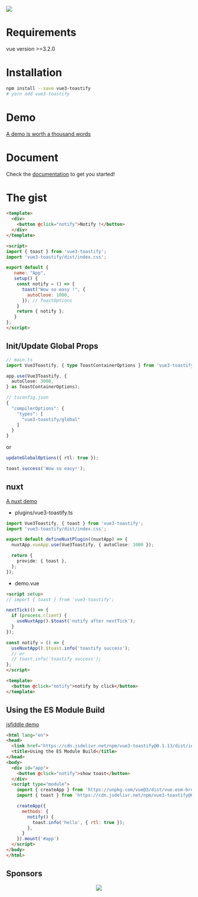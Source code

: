 ![](https://user-images.githubusercontent.com/5574267/130804494-a9d2d69c-f170-4576-b2e1-0bb7f13dd92d.gif)

# Requirements

vue version >=3.2.0

# Installation

```bash
npm install --save vue3-toastify
# yarn add vue3-toastify
```

# Demo

[A demo is worth a thousand words](https://vue3-toastify.netlify.app)

# Document

Check the [documentation](https://vue3-toastify.netlify.app/get-started/introduction.html) to get you started!

# The gist

```html
<template>
  <div>
    <button @click="notify">Notify !</button>
  </div>
</template>

<script>
import { toast } from 'vue3-toastify';
import 'vue3-toastify/dist/index.css';

export default {
   name: "App",
   setup() {
    const notify = () => {
      toast("Wow so easy !", {
        autoClose: 1000,
      }); // ToastOptions
    }
    return { notify };
   }
};
</script>
```

## Init/Update Global Props

```ts
// main.ts
import Vue3Toastify, { type ToastContainerOptions } from 'vue3-toastify';

app.use(Vue3Toastify, {
  autoClose: 3000,
} as ToastContainerOptions);
```

```js
// tsconfig.json
{
  "compilerOptions": {
    "types": [
      "vue3-toastify/global"
    ]
  }
}
```

or

```ts
updateGlobalOptions({ rtl: true });

toast.success('Wow so easy!');
```

## nuxt

[A nuxt demo](https://stackblitz.com/edit/nuxt-starter-1gszqs?file=app.vue,plugins%2Fvue3-toastify.ts)

- plugins/vue3-toastify.ts

```ts
import Vue3Toastify, { toast } from 'vue3-toastify';
import 'vue3-toastify/dist/index.css';

export default defineNuxtPlugin((nuxtApp) => {
  nuxtApp.vueApp.use(Vue3Toastify, { autoClose: 1000 });

  return {
    provide: { toast },
  };
});

```

- demo.vue

```html
<script setup>
// import { toast } from 'vue3-toastify';

nextTick(() => {
  if (process.client) {
    useNuxtApp().$toast('notify after nextTick');
  }
});

const notify = () => {
  useNuxtApp().$toast.info('toastify success');
  // or
  // toast.info('toastify success');
};
</script>

<template>
  <button @click="notify">notify by click</button>
</template>
```

## Using the ES Module Build

[jsfiddle demo](https://jsfiddle.net/jerrywu001/r42xous5/)

```html
<html lang="en">
<head>
  <link href="https://cdn.jsdelivr.net/npm/vue3-toastify@0.1.13/dist/index.css" rel="stylesheet" />
  <title>Using the ES Module Build</title>
</head>
<body>
  <div id="app">
    <button @click="notify">show toast</button>
  </div>
  <script type="module">
    import { createApp } from 'https://unpkg.com/vue@3/dist/vue.esm-browser.js'
    import { toast } from 'https://cdn.jsdelivr.net/npm/vue3-toastify@0.1.13/+esm';

    createApp({
      methods: {
        notify() {
          toast.info('hello', { rtl: true });
        },
      }
    }).mount('#app')
  </script>
</body>
</html>
```

## Sponsors

<p align="center">
  <a href="https://ik.imagekit.io/jerrywu001/sponsors.svg?updatedAt=1691025797559">
    <img src="https://ik.imagekit.io/jerrywu001/sponsors.svg?updatedAt=1691025797559"/>
  </a>
</p>
